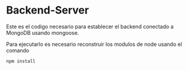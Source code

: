 # Backend-Server
Este es el codigo necesario para establecer el backend conectado a MongoDB usando mongoose.

Para ejecutarlo es necesario reconstruir los modulos de node usando el comando

```
npm install
```
